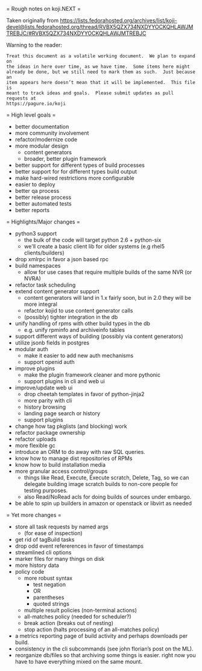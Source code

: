 = Rough notes on koji.NEXT =

Taken originally from https://lists.fedorahosted.org/archives/list/koji-devel@lists.fedorahosted.org/thread/RVBX5QZX734NXDYYOCKQHLAWJMTREBJC/#RVBX5QZX734NXDYYOCKQHLAWJMTREBJC

Warning to the reader:

    Treat this document as a volatile working document.  We plan to expand on
    the ideas in here over time, as we have time.  Some items here might
    already be done, but we still need to mark them as such.  Just because an
    item appears here doesn’t mean that it will be implemented.  This file is
    meant to track ideas and goals.  Please submit updates as pull requests at
    https://pagure.io/koji


= High level goals =

- better documentation
- more community involvement
- refactor/modernize code
- more modular design
  - content generators
  - broader, better plugin framework
- better support for different types of build processes
- better support for for different types build output
- make hard-wired restrictions more configurable
- easier to deploy
- better qa process
- better release process
- better automated tests
- better reports


= Highlights/Major changes =

- python3 support
  - the bulk of the code will target python 2.6 + python-six
  - we'll create a basic client lib for older systems (e.g rhel5 clients/builders)
- drop xmlrpc in favor a json based rpc
- build namespaces
  - allow for use cases that require multiple builds of the same NVR (or NVRA)
- refactor task scheduling
- extend content generator support
  - content generators will land in 1.x fairly soon, but in 2.0 they will be more integral
  - refactor kojid to use content generator calls
  - (possibly) tighter integration in the db
- unify handling of rpms with other build types in the db
  - e.g. unify rpminfo and archiveinfo tables
- support different ways of building (possibly via content generators)
- utilize jsonb fields in postgres
- modular auth
  - make it easier to add new auth mechanisms
  - support openid auth
- improve plugins
  - make the plugin framework cleaner and more pythonic
  - support plugins in cli and web ui
- improve/update web ui
  - drop cheetah templates in favor of python-jinja2
  - more parity with cli
  - history browsing
  - landing page search or history
  - support plugins
- change how tag pkglists (and blocking) work
- refactor package ownership
- refactor uploads
- more flexible gc
- introduce an ORM to do away with raw SQL queries.
- know how to manage dist repositories of RPMs
- know how to build installation media
- more granular access control/groups
  - things like Read, Execute, Execute scratch, Delete, Tag, so we can delegate
    building image scratch builds to non-core people for testing purposes.
  - also Read/NoRead acls for doing builds of sources under embargo.
- be able to spin up builders in amazon or openstack or libvirt as needed

= Yet more changes =

- store all task requests by named args
  - (for ease of inspection)
- get rid of tagBuild tasks
- drop odd event refererences in favor of timestamps
- streamlined cli options
- marker files for many things on disk
- more history data
- policy code
  - more robust syntax
    - test negation
    - OR
    - parentheses
    - quoted strings
   - multiple result policies (non-terminal actions)
   - all-matches policy (needed for scheduler?)
   - break action (breaks out of nesting)
   - stop action (halts processing of an all-matches policy)
- a metrics reporting page of build activity and perhaps downloads per build.
- consistency in the cli subcommands (see john florian’s post on the ML).
- reorganize db/files so that archiving some things is easier.  right now you
  have to have everything mixed on the same mount.
